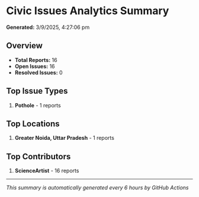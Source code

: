 #  Civic Issues Analytics Summary

**Generated:** 3/9/2025, 4:27:06 pm

##  Overview
- **Total Reports:** 16
- **Open Issues:** 16
- **Resolved Issues:** 0

##  Top Issue Types
1. **Pothole** - 1 reports

##  Top Locations
1. **Greater Noida, Uttar Pradesh** - 1 reports

##  Top Contributors
1. **ScienceArtist** - 16 reports

---
*This summary is automatically generated every 6 hours by GitHub Actions*
